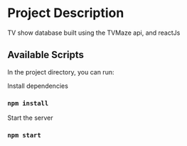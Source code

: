 # Project Description

TV show database built using the TVMaze api, and reactJs

## Available Scripts

In the project directory, you can run:

Install dependencies

### `npm install`

Start the server

### `npm start`
